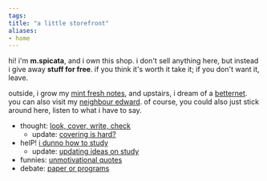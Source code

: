 ```yaml
---
tags: 
title: "a little storefront"
aliases:
- home
---
```


hi! i'm **m.spicata**, and i own this shop. i don't sell anything here, but instead i give away **stuff for free**. if you think it's worth it take it; if you don't want it, leave.

outside, i grow my [mint fresh notes](https://spicata.github.io/mint-fresh-notes/), and upstairs, i dream of a [betternet](https://spicata.github.io/betternet/). you can also visit my [neighbour edward](https://eddietheed.github.io/obsidiannotes-v.2/). of course, you could also just stick around here, listen to what i have to say.

- thought: [look, cover, write, check](coverCheck)
    - update: [covering is hard?](coverIsHard)
- helP! [i dunno how to study](iDunno)
    - update: [updating ideas on study](updatingStudyIdeas)
- funnies: [unmotivational quotes](unmotivational)
- debate: [paper or programs](paperPrograms.md)